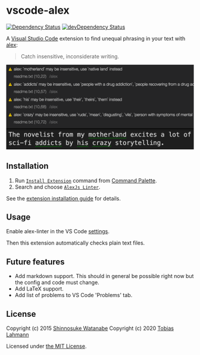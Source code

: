 # vscode-alex

[![Dependency Status](https://david-dm.org/tlahmann/vscode-alex.svg)](https://david-dm.org/tlahmann/vscode-alex)
[![devDependency Status](https://david-dm.org/tlahmann/vscode-alex/dev-status.svg)](https://david-dm.org/tlahmann/vscode-alex?type=dev)

A [Visual Studio Code](https://code.visualstudio.com/) extension to find unequal phrasing in your text with [alex](https://alexjs.com/):

> Catch insensitive, inconsiderate writing.

![screenshot](media/screenshot.png)

## Installation

1. Run [`Install Extension`](https://code.visualstudio.com/docs/editor/extension-gallery#_install-an-extension) command from [Command Palette](https://code.visualstudio.com/Docs/editor/codebasics#_command-palette).
2. Search and choose [`AlexJs Linter`](https://marketplace.visualstudio.com/items?itemName=TLahmann.alex-linter).

See the [extension installation guide](https://code.visualstudio.com/docs/editor/extension-gallery) for details.

## Usage

Enable alex-linter in the VS Code [settings](https://code.visualstudio.com/docs/getstarted/settings).

Then this extension automatically checks plain text files.

## Future features

* Add markdown support. This should in general be possible right now but the config and code must change.
* Add LaTeX support.
* Add list of problems to VS Code 'Problems' tab.

## License

Copyright (c) 2015 [Shinnosuke Watanabe](https://github.com/shinnn)
Copyright (c) 2020 [Tobias Lahmann](https://github.com/tlahmann)

Licensed under [the MIT License](./LICENSE).
